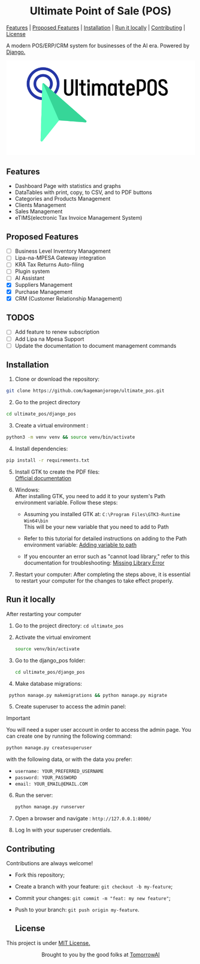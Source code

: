 <div align="center">
<h1> Ultimate Point of Sale (POS)</h1>
</div>

<div>
   <a href="#features">Features</a>
   <span> | </span>
   <a href="#proposed-features">Proposed Features</a>
   <span> | </span>
   <a href="#installation">Installation</a>
   <span> | </span>
   <a href="#run-it-locally">Run it locally</a>
   <span> | </span>
   <a href="#contributing">Contributing</a>
   <span> | </span>
   <a href="#license">License</a>

</div>

A modern POS/ERP/CRM system for businesses of the AI era. Powered by [Django.](https://djangoproject.com)

<p align="center">
  <img src="https://github.com/KagemaNjoroge/ultimate_pos/blob/main/django_pos/static/img/logos/UltimatePOS%20Logo(2).svg">
</p>

## Features

- Dashboard Page with statistics and graphs
- DataTables with print, copy, to CSV, and to PDF buttons
- Categories and Products Management
- Clients Management
- Sales Management
- eTIMS(electronic Tax Invoice Management System)

## Proposed Features

- [ ] Business Level Inventory Management
- [ ] Lipa-na-MPESA Gateway integration
- [ ] KRA Tax Returns Auto-filing
- [ ] Plugin system
- [ ] AI Assistant
- [x] Suppliers Management
- [x] Purchase Management
- [x] CRM (Customer Relationship Management)

## TODOS

- [ ] Add feature to renew subscription
- [ ] Add Lipa na Mpesa Support
- [ ] Update the documentation to document management commands

## Installation

1. Clone or download the repository:

```bash
git clone https://github.com/kagemanjoroge/ultimate_pos.git
```

2. Go to the project directory

```bash
cd ultimate_pos/django_pos
```

3. Create a virtual environment :

```bash
python3 -m venv venv && source venv/bin/activate
```

4. Install dependencies:

```bash
pip install -r requirements.txt
```

5. Install GTK to create the PDF files:  
   [Official documentation](https://doc.courtbouillon.org/weasyprint/stable/first_steps.html#installation)

6. Windows:  
   After installing GTK, you need to add it to your system's Path environment variable. Follow these steps:

   - Assuming you installed GTK at:
     `C:\Program Files\GTK3-Runtime Win64\bin`  
     This will be your new variable that you need to add to Path
   - Refer to this tutorial for detailed instructions on adding to the Path environment variable:
     [Adding variable to path](https://helpdeskgeek.com/windows-10/add-windows-path-environment-variable/)

   - If you encounter an error such as "cannot load library," refer to this documentation for troubleshooting:
     [Missing Library Error](https://doc.courtbouillon.org/weasyprint/stable/first_steps.html#missing-library)

7. Restart your computer: After completing the steps above, it is essential to restart your computer for the changes to take effect properly.

## Run it locally

After restarting your computer

1.  Go to the project directory: `cd ultimate_pos`

2.  Activate the virtual enviroment

    ```bash
    source venv/bin/activate
    ```

3.  Go to the django_pos folder:

    ```bash
    cd ultimate_pos/django_pos
    ```

4.  Make database migrations:

```bash
 python manage.py makemigrations && python manage.py migrate
```

5.  Create superuser to access the admin panel:

> [!IMPORTANT]
> You will need a super user account in order to access the admin page. You can create one by running the following command:

```bash
python manage.py createsuperuser
```

with the following data, or with the data you prefer:

- `username: YOUR_PREFERRED_USERNAME`
- `password: YOUR_PASSWORD`
- `email: YOUR_EMAIL@EMAIL.COM`

6. Run the server:

   ```bash
   python manage.py runserver
   ```

7. Open a browser and navigate : `http://127.0.0.1:8000/`

8. Log In with your superuser credentials.

## Contributing

Contributions are always welcome!

- Fork this repository;

- Create a branch with your feature: `git checkout -b my-feature`;

- Commit your changes: `git commit -m "feat: my new feature"`;

- Push to your branch: `git push origin my-feature`.

  ## License

This project is under [MIT License.](https://choosealicense.com/licenses/mit/)

<div align="center">
Brought to you by the good folks at 
<a href="https://tomorrow.co.ke">TomorrowAI</a>
</div>
